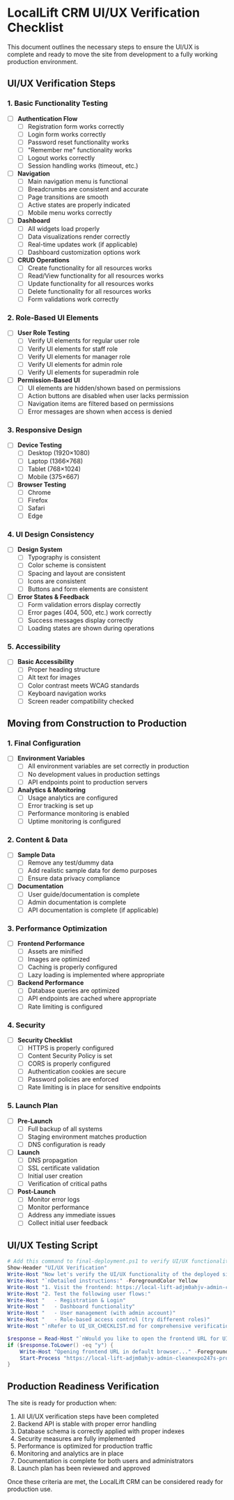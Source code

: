 # LocalLift CRM UI/UX Verification Checklist

This document outlines the necessary steps to ensure the UI/UX is complete and ready to move the site from development to a fully working production environment.

## UI/UX Verification Steps

### 1. Basic Functionality Testing

- [ ] **Authentication Flow**
  - [ ] Registration form works correctly
  - [ ] Login form works correctly
  - [ ] Password reset functionality works
  - [ ] "Remember me" functionality works
  - [ ] Logout works correctly
  - [ ] Session handling works (timeout, etc.)

- [ ] **Navigation**
  - [ ] Main navigation menu is functional
  - [ ] Breadcrumbs are consistent and accurate
  - [ ] Page transitions are smooth
  - [ ] Active states are properly indicated
  - [ ] Mobile menu works correctly

- [ ] **Dashboard**
  - [ ] All widgets load properly
  - [ ] Data visualizations render correctly
  - [ ] Real-time updates work (if applicable)
  - [ ] Dashboard customization options work

- [ ] **CRUD Operations**
  - [ ] Create functionality for all resources works
  - [ ] Read/View functionality for all resources works
  - [ ] Update functionality for all resources works
  - [ ] Delete functionality for all resources works
  - [ ] Form validations work correctly

### 2. Role-Based UI Elements

- [ ] **User Role Testing**
  - [ ] Verify UI elements for regular user role
  - [ ] Verify UI elements for staff role
  - [ ] Verify UI elements for manager role
  - [ ] Verify UI elements for admin role
  - [ ] Verify UI elements for superadmin role

- [ ] **Permission-Based UI**
  - [ ] UI elements are hidden/shown based on permissions
  - [ ] Action buttons are disabled when user lacks permission
  - [ ] Navigation items are filtered based on permissions
  - [ ] Error messages are shown when access is denied

### 3. Responsive Design

- [ ] **Device Testing**
  - [ ] Desktop (1920×1080)
  - [ ] Laptop (1366×768)
  - [ ] Tablet (768×1024)
  - [ ] Mobile (375×667)

- [ ] **Browser Testing**
  - [ ] Chrome
  - [ ] Firefox
  - [ ] Safari
  - [ ] Edge

### 4. UI Design Consistency

- [ ] **Design System**
  - [ ] Typography is consistent
  - [ ] Color scheme is consistent
  - [ ] Spacing and layout are consistent
  - [ ] Icons are consistent
  - [ ] Buttons and form elements are consistent

- [ ] **Error States & Feedback**
  - [ ] Form validation errors display correctly
  - [ ] Error pages (404, 500, etc.) work correctly
  - [ ] Success messages display correctly
  - [ ] Loading states are shown during operations

### 5. Accessibility

- [ ] **Basic Accessibility**
  - [ ] Proper heading structure
  - [ ] Alt text for images
  - [ ] Color contrast meets WCAG standards
  - [ ] Keyboard navigation works
  - [ ] Screen reader compatibility checked

## Moving from Construction to Production

### 1. Final Configuration

- [ ] **Environment Variables**
  - [ ] All environment variables are set correctly in production
  - [ ] No development values in production settings
  - [ ] API endpoints point to production servers

- [ ] **Analytics & Monitoring**
  - [ ] Usage analytics are configured
  - [ ] Error tracking is set up
  - [ ] Performance monitoring is enabled
  - [ ] Uptime monitoring is configured

### 2. Content & Data

- [ ] **Sample Data**
  - [ ] Remove any test/dummy data
  - [ ] Add realistic sample data for demo purposes
  - [ ] Ensure data privacy compliance

- [ ] **Documentation**
  - [ ] User guide/documentation is complete
  - [ ] Admin documentation is complete
  - [ ] API documentation is complete (if applicable)

### 3. Performance Optimization

- [ ] **Frontend Performance**
  - [ ] Assets are minified
  - [ ] Images are optimized
  - [ ] Caching is properly configured
  - [ ] Lazy loading is implemented where appropriate

- [ ] **Backend Performance**
  - [ ] Database queries are optimized
  - [ ] API endpoints are cached where appropriate
  - [ ] Rate limiting is configured

### 4. Security

- [ ] **Security Checklist**
  - [ ] HTTPS is properly configured
  - [ ] Content Security Policy is set
  - [ ] CORS is properly configured
  - [ ] Authentication cookies are secure
  - [ ] Password policies are enforced
  - [ ] Rate limiting is in place for sensitive endpoints

### 5. Launch Plan

- [ ] **Pre-Launch**
  - [ ] Full backup of all systems
  - [ ] Staging environment matches production
  - [ ] DNS configuration is ready

- [ ] **Launch**
  - [ ] DNS propagation
  - [ ] SSL certificate validation
  - [ ] Initial user creation
  - [ ] Verification of critical paths

- [ ] **Post-Launch**
  - [ ] Monitor error logs
  - [ ] Monitor performance
  - [ ] Address any immediate issues
  - [ ] Collect initial user feedback

## UI/UX Testing Script

```powershell
# Add this command to final-deployment.ps1 to verify UI/UX functionality
Show-Header "UI/UX Verification"
Write-Host "Now let's verify the UI/UX functionality of the deployed site."
Write-Host "`nDetailed instructions:" -ForegroundColor Yellow
Write-Host "1. Visit the frontend: https://local-lift-adjm0ahjv-admin-cleanexpo247s-projects.vercel.app"
Write-Host "2. Test the following user flows:"
Write-Host "   - Registration & Login"
Write-Host "   - Dashboard functionality"
Write-Host "   - User management (with admin account)"
Write-Host "   - Role-based access control (try different roles)"
Write-Host "`nRefer to UI_UX_CHECKLIST.md for comprehensive verification steps."

$response = Read-Host "`nWould you like to open the frontend URL for UI/UX testing? (y/n)"
if ($response.ToLower() -eq "y") {
    Write-Host "Opening frontend URL in default browser..." -ForegroundColor Yellow
    Start-Process "https://local-lift-adjm0ahjv-admin-cleanexpo247s-projects.vercel.app"
}
```

## Production Readiness Verification

The site is ready for production when:

1. All UI/UX verification steps have been completed
2. Backend API is stable with proper error handling
3. Database schema is correctly applied with proper indexes
4. Security measures are fully implemented
5. Performance is optimized for production traffic
6. Monitoring and analytics are in place
7. Documentation is complete for both users and administrators
8. Launch plan has been reviewed and approved

Once these criteria are met, the LocalLift CRM can be considered ready for production use.
